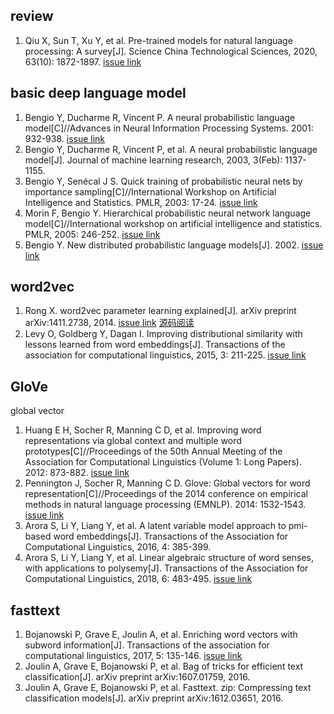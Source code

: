 ## review

1. Qiu X, Sun T, Xu Y, et al. Pre-trained models for natural language processing: A survey[J]. Science China Technological Sciences, 2020, 63(10): 1872-1897. [issue link](https://github.com/eleveyuan/PR/issues/1)

## basic deep language model

1. Bengio Y, Ducharme R, Vincent P. A neural probabilistic language model[C]//Advances in Neural Information Processing Systems. 2001: 932-938. [issue link](https://github.com/eleveyuan/PR/issues/2)
2. Bengio Y, Ducharme R, Vincent P, et al. A neural probabilistic language model[J]. Journal of machine learning research, 2003, 3(Feb): 1137-1155.
3. Bengio Y, Senécal J S. Quick training of probabilistic neural nets by importance sampling[C]//International Workshop on Artificial Intelligence and Statistics. PMLR, 2003: 17-24. [issue link](https://github.com/eleveyuan/PR/issues/4)
4. Morin F, Bengio Y. Hierarchical probabilistic neural network language model[C]//International workshop on artificial intelligence and statistics. PMLR, 2005: 246-252. [issue link](https://github.com/eleveyuan/PR/issues/6)
5. Bengio Y. New distributed probabilistic language models[J]. 2002. [issue link](https://github.com/eleveyuan/PR/issues/5)

## word2vec
1. Rong X. word2vec parameter learning explained[J]. arXiv preprint arXiv:1411.2738, 2014. [issue link](https://github.com/eleveyuan/PR/issues/10) [源码阅读](https://github.com/eleveyuan/gist_reading/tree/master/c/word2vec#word2vec)
2. Levy O, Goldberg Y, Dagan I. Improving distributional similarity with lessons learned from word embeddings[J]. Transactions of the association for computational linguistics, 2015, 3: 211-225. [issue link](https://github.com/eleveyuan/PR/issues/15)

## GloVe
global vector

1. Huang E H, Socher R, Manning C D, et al. Improving word representations via global context and multiple word prototypes[C]//Proceedings of the 50th Annual Meeting of the Association for Computational Linguistics (Volume 1: Long Papers). 2012: 873-882. [issue link](https://github.com/eleveyuan/PR/issues/13)
2. Pennington J, Socher R, Manning C D. Glove: Global vectors for word representation[C]//Proceedings of the 2014 conference on empirical methods in natural language processing (EMNLP). 2014: 1532-1543. [issue link](https://github.com/eleveyuan/PR/issues/12)
3. Arora S, Li Y, Liang Y, et al. A latent variable model approach to pmi-based word embeddings[J]. Transactions of the Association for Computational Linguistics, 2016, 4: 385-399.
4. Arora S, Li Y, Liang Y, et al. Linear algebraic structure of word senses, with applications to polysemy[J]. Transactions of the Association for Computational Linguistics, 2018, 6: 483-495. [issue link](https://github.com/eleveyuan/PR/issues/14)

## fasttext
1. Bojanowski P, Grave E, Joulin A, et al. Enriching word vectors with subword information[J]. Transactions of the association for computational linguistics, 2017, 5: 135-146. [issue link](https://github.com/eleveyuan/PR/issues/16)
2. Joulin A, Grave E, Bojanowski P, et al. Bag of tricks for efficient text classification[J]. arXiv preprint arXiv:1607.01759, 2016. 
3. Joulin A, Grave E, Bojanowski P, et al. Fasttext. zip: Compressing text classification models[J]. arXiv preprint arXiv:1612.03651, 2016.
